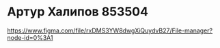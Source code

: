 # Артур Халипов 853504
https://www.figma.com/file/rxDMS3YW8dwgXiQuydvB27/File-manager?node-id=0%3A1
